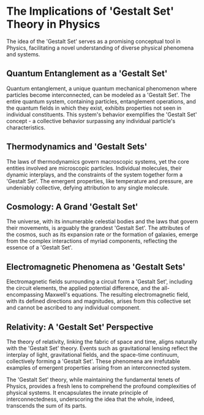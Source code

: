 # The Implications of 'Gestalt Set' Theory in Physics

The idea of the 'Gestalt Set' serves as a promising conceptual tool in Physics, facilitating a novel understanding of diverse physical phenomena and systems.

## Quantum Entanglement as a 'Gestalt Set'

Quantum entanglement, a unique quantum mechanical phenomenon where particles become interconnected, can be modeled as a 'Gestalt Set'. The entire quantum system, containing particles, entanglement operations, and the quantum fields in which they exist, exhibits properties not seen in individual constituents. This system's behavior exemplifies the 'Gestalt Set' concept - a collective behavior surpassing any individual particle's characteristics.

## Thermodynamics and 'Gestalt Sets'

The laws of thermodynamics govern macroscopic systems, yet the core entities involved are microscopic particles. Individual molecules, their dynamic interplays, and the constraints of the system together form a 'Gestalt Set'. The emergent properties, like temperature and pressure, are undeniably collective, defying attribution to any single molecule.

## Cosmology: A Grand 'Gestalt Set'

The universe, with its innumerable celestial bodies and the laws that govern their movements, is arguably the grandest 'Gestalt Set'. The attributes of the cosmos, such as its expansion rate or the formation of galaxies, emerge from the complex interactions of myriad components, reflecting the essence of a 'Gestalt Set'.

## Electromagnetic Phenomena as 'Gestalt Sets'

Electromagnetic fields surrounding a circuit form a 'Gestalt Set', including the circuit elements, the applied potential difference, and the all-encompassing Maxwell's equations. The resulting electromagnetic field, with its defined directions and magnitudes, arises from this collective set and cannot be ascribed to any individual component.

## Relativity: A 'Gestalt Set' Perspective

The theory of relativity, linking the fabric of space and time, aligns naturally with the 'Gestalt Set' theory. Events such as gravitational lensing reflect the interplay of light, gravitational fields, and the space-time continuum, collectively forming a 'Gestalt Set'. These phenomena are irrefutable examples of emergent properties arising from an interconnected system.

The 'Gestalt Set' theory, while maintaining the fundamental tenets of Physics, provides a fresh lens to comprehend the profound complexities of physical systems. It encapsulates the innate principle of interconnectedness, underscoring the idea that the whole, indeed, transcends the sum of its parts.
